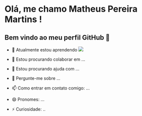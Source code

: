# Olá, me chamo Matheus Pereira Martins ! 
## Bem vindo ao meu perfil GitHub 👋



- 🌱 Atualmente estou aprendendo <img loading="lazy" src="https://img.shields.io/badge/javascript-%23323330.svg?style=for-the-badge&logo=javascript&logoColor=%23F7DF1E"/>

- 👯 Estou procurando colaborar em ...
- 🤔 Estou procurando ajuda com ...
- 💬 Pergunte-me sobre ...
- 📫 Como entrar em contato comigo: ...
- 😄 Pronomes: ...
- ⚡ Curiosidade: ..


<!--
**matheuspereiramartinscd/matheuspereiramartinscd** is a ✨ _special_ ✨ repository because its `README.md` (this file) appears on your GitHub profile.

Here are some ideas to get you started:

- 🔭 I’m currently working on ...
- 🌱 I’m currently learning ...
- 👯 I’m looking to collaborate on ...
- 🤔 I’m looking for help with ...
- 💬 Ask me about ...
- 📫 How to reach me: ...
- 😄 Pronouns: ...
- ⚡ Fun fact: ...
-->
